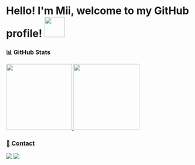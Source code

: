 # Hello! I'm Mii, welcome to my GitHub profile! <img src="https://media.tenor.com/HdGdQ80pkz8AAAAi/mydoodlesateme-dachshund.gif" width="55px">

### 📊 GitHub Stats
<div>
<a href="https://github.com/mwlaofr">
<img loading="lazy" height="180em" margin-right: 10px; src="https://github-readme-stats.vercel.app/api/top-langs/?username=mwlaofr&layout=compact&langs_count=7&theme=radical"/>
<img loading="lazy" height="180em" src="https://github-readme-stats.vercel.app/api?username=mwlaofr&show_icons=true&theme=radical&include_all_commits=true&count_private=true"/>
</div>

### 📱 Contact
<div> 
  <a href="https://www.instagram.com/millenafrr/" target="_blank"><img src="https://img.shields.io/badge/-Instagram-%23E4405F?style=for-the-badge&logo=instagram&logoColor=white" target="_blank"></a>
  <a href="www.linkedin.com/in/millena-franca" target="_blank"><img src="https://img.shields.io/badge/-LinkedIn-%230077B5?style=for-the-badge&logo=linkedin&logoColor=white" target="_blank"></a> 
</div>
